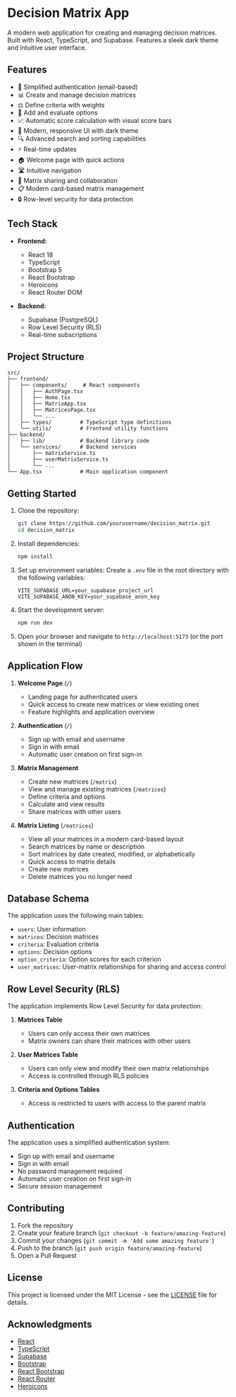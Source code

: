# Decision Matrix App

A modern web application for creating and managing decision matrices. Built with React, TypeScript, and Supabase. Features a sleek dark theme and intuitive user interface.

## Features

- 🔐 Simplified authentication (email-based)
- 📊 Create and manage decision matrices
- ⚖️ Define criteria with weights
- 📝 Add and evaluate options
- 📈 Automatic score calculation with visual score bars
- 🎨 Modern, responsive UI with dark theme
- 🔍 Advanced search and sorting capabilities
- ⚡ Real-time updates
- 🏠 Welcome page with quick actions
- 🛣️ Intuitive navigation
- 👥 Matrix sharing and collaboration
- 📋 Modern card-based matrix management
- 🔒 Row-level security for data protection

## Tech Stack

- **Frontend:**
  - React 18
  - TypeScript
  - Bootstrap 5
  - React Bootstrap
  - Heroicons
  - React Router DOM

- **Backend:**
  - Supabase (PostgreSQL)
  - Row Level Security (RLS)
  - Real-time subscriptions

## Project Structure

```
src/
├── frontend/
│   ├── components/     # React components
│   │   ├── AuthPage.tsx
│   │   ├── Home.tsx
│   │   ├── MatrixApp.tsx
│   │   ├── MatricesPage.tsx
│   │   └── ...
│   ├── types/         # TypeScript type definitions
│   └── utils/         # Frontend utility functions
├── backend/
│   ├── lib/           # Backend library code
│   └── services/      # Backend services
│       ├── matrixService.ts
│       ├── userMatrixService.ts
│       └── ...
└── App.tsx            # Main application component
```

## Getting Started

1. Clone the repository:
   ```bash
   git clone https://github.com/yourusername/decision_matrix.git
   cd decision_matrix
   ```

2. Install dependencies:
   ```bash
   npm install
   ```

3. Set up environment variables:
   Create a `.env` file in the root directory with the following variables:
   ```
   VITE_SUPABASE_URL=your_supabase_project_url
   VITE_SUPABASE_ANON_KEY=your_supabase_anon_key
   ```

4. Start the development server:
   ```bash
   npm run dev
   ```

5. Open your browser and navigate to `http://localhost:5173` (or the port shown in the terminal)

## Application Flow

1. **Welcome Page** (`/`)
   - Landing page for authenticated users
   - Quick access to create new matrices or view existing ones
   - Feature highlights and application overview

2. **Authentication** (`/`)
   - Sign up with email and username
   - Sign in with email
   - Automatic user creation on first sign-in

3. **Matrix Management**
   - Create new matrices (`/matrix`)
   - View and manage existing matrices (`/matrices`)
   - Define criteria and options
   - Calculate and view results
   - Share matrices with other users

4. **Matrix Listing** (`/matrices`)
   - View all your matrices in a modern card-based layout
   - Search matrices by name or description
   - Sort matrices by date created, modified, or alphabetically
   - Quick access to matrix details
   - Create new matrices
   - Delete matrices you no longer need

## Database Schema

The application uses the following main tables:

- `users`: User information
- `matrices`: Decision matrices
- `criteria`: Evaluation criteria
- `options`: Decision options
- `option_criteria`: Option scores for each criterion
- `user_matrices`: User-matrix relationships for sharing and access control

## Row Level Security (RLS)

The application implements Row Level Security for data protection:

1. **Matrices Table**
   - Users can only access their own matrices
   - Matrix owners can share their matrices with other users

2. **User Matrices Table**
   - Users can only view and modify their own matrix relationships
   - Access is controlled through RLS policies

3. **Criteria and Options Tables**
   - Access is restricted to users with access to the parent matrix

## Authentication

The application uses a simplified authentication system:
- Sign up with email and username
- Sign in with email
- No password management required
- Automatic user creation on first sign-in
- Secure session management

## Contributing

1. Fork the repository
2. Create your feature branch (`git checkout -b feature/amazing-feature`)
3. Commit your changes (`git commit -m 'Add some amazing feature'`)
4. Push to the branch (`git push origin feature/amazing-feature`)
5. Open a Pull Request

## License

This project is licensed under the MIT License - see the [LICENSE](LICENSE) file for details.

## Acknowledgments

- [React](https://reactjs.org/)
- [TypeScript](https://www.typescriptlang.org/)
- [Supabase](https://supabase.com/)
- [Bootstrap](https://getbootstrap.com/)
- [React Bootstrap](https://react-bootstrap.github.io/)
- [React Router](https://reactrouter.com/)
- [Heroicons](https://heroicons.com/)
